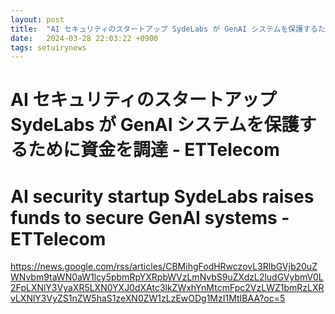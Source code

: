 ```yaml
---
layout: post
title:  "AI セキュリティのスタートアップ SydeLabs が GenAI システムを保護するために資金を調達 - ETTelecom"
date:   2024-03-28 22:03:22 +0900
tags: setuirynews 
---
```


# AI セキュリティのスタートアップ SydeLabs が GenAI システムを保護するために資金を調達 - ETTelecom



# AI security startup SydeLabs raises funds to secure GenAI systems - ETTelecom

https://news.google.com/rss/articles/CBMihgFodHRwczovL3RlbGVjb20uZWNvbm9taWN0aW1lcy5pbmRpYXRpbWVzLmNvbS9uZXdzL2ludGVybmV0L2FpLXNlY3VyaXR5LXN0YXJ0dXAtc3lkZWxhYnMtcmFpc2VzLWZ1bmRzLXRvLXNlY3VyZS1nZW5haS1zeXN0ZW1zLzEwODg1MzI1MtIBAA?oc=5


